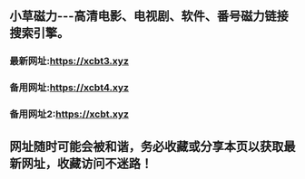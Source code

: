 ## **小草磁力---高清电影、电视剧、软件、番号磁力链接搜索引擎。**
### 最新网址:<a href="https://xcbt3.xyz" target="_blank">https://xcbt3.xyz</a>
### 备用网址:<a href="https://xcbt4.xyz" target="_blank">https://xcbt4.xyz</a>
### 备用网址2:<a href="https://xcbt.xyz" target="_blank">https://xcbt.xyz</a>
## 网址随时可能会被和谐，务必收藏或分享本页以获取最新网址，收藏访问不迷路！
